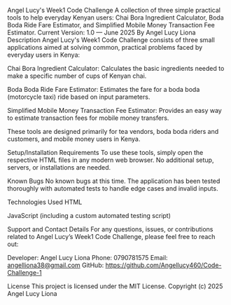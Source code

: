 Angel Lucy's Week1 Code Challenge
A collection of three simple practical tools to help everyday Kenyan users: Chai Bora Ingredient Calculator, Boda Boda Ride Fare Estimator, and Simplified Mobile Money Transaction Fee Estimator.
Current Version: 1.0 — June 2025
By Angel Lucy Liona
Description
Angel Lucy's Week1 Code Challenge consists of three small applications aimed at solving common, practical problems faced by everyday users in Kenya:

Chai Bora Ingredient Calculator: Calculates the basic ingredients needed to make a specific number of cups of Kenyan chai.

Boda Boda Ride Fare Estimator: Estimates the fare for a boda boda (motorcycle taxi) ride based on input parameters.

Simplified Mobile Money Transaction Fee Estimator: Provides an easy way to estimate transaction fees for mobile money transfers.

These tools are designed primarily for tea vendors, boda boda riders and customers, and mobile money users in Kenya.

Setup/Installation Requirements
To use these tools, simply open the respective HTML files in any modern web browser. No additional setup, servers, or installations are needed.

Known Bugs
No known bugs at this time. The application has been tested thoroughly with automated tests to handle edge cases and invalid inputs.

Technologies Used
HTML

JavaScript (including a custom automated testing script)

Support and Contact Details
For any questions, issues, or contributions related to Angel Lucy’s Week1 Code Challenge, please feel free to reach out:

Developer: Angel Lucy Liona
Phone: 0790781575
Email: angelliona38@gmail.com
GitHub: https://github.com/Angellucy460/Code-Challenge-1

License
This project is licensed under the MIT License.
Copyright (c) 2025 Angel Lucy Liona